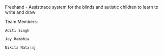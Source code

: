 Freehand - Assistnace system for the blinds and autistic children to learn to write and draw

Team Members:

    Aditi Singh

    Jay Rambhia

    Nikita Nataraj
